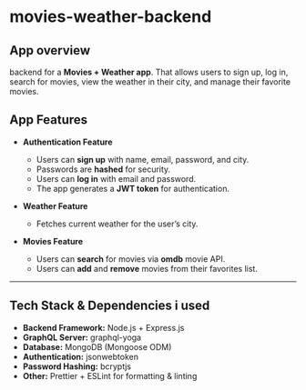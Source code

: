 # movies-weather-backend

## App overview

backend for a **Movies + Weather app**. That allows users to sign up, log in, search for movies, view the weather in their city, and manage their favorite movies.  

## App Features

- **Authentication Feature**
  - Users can **sign up** with name, email, password, and city.  
  - Passwords are **hashed** for security.  
  - Users can **log in** with email and password.  
  - The app generates a **JWT token** for authentication.  

- **Weather Feature**
  - Fetches current weather for the user’s city.  

- **Movies Feature**
  - Users can **search** for movies via **omdb** movie API.  
  - Users can **add** and **remove** movies from their favorites list.  

---

## Tech Stack & Dependencies i used

- **Backend Framework:** Node.js + Express.js  
- **GraphQL Server:** graphql-yoga  
- **Database:** MongoDB (Mongoose ODM)  
- **Authentication:** jsonwebtoken  
- **Password Hashing:** bcryptjs  
- **Other:** Prettier + ESLint for formatting & linting
  